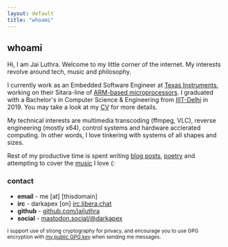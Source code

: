 ```yaml
---
layout: default
title: "whoami"
---
```


## whoami

Hi, I am Jai Luthra. Welcome to my little corner of the internet. My interests revolve around tech, music and philosophy.

I currently work as an Embedded Software Engineer at [Texas Instruments](https://www.ti.com), working on their Sitara-line of [ARM-based microprocessors](https://www.ti.com/microcontrollers-mcus-processors/processors/arm-based-processors/overview.html).
I graduated with a Bachelor's in Computer Science & Engineering from [IIIT-Delhi](http://iiitd.ac.in) in 2019.
You may take a look at my <a href="/files/cv.pdf">CV</a> for more details.

My technical interests are multimedia transcoding (ffmpeg, VLC), reverse engineering (mostly x64), control systems and hardware acclerated computing.
In other words, I love tinkering with systems of all shapes and sizes.

Rest of my productive time is spent writing [blog posts](/blog), [poetry](/poetry) and attempting to cover the [music](/music) I love (:

### contact
<div id="contact"> </div>

* **email** - me \[at\] \[thisdomain\]
* **irc** - darkapex \[on\] [irc.libera.chat](https://libera.chat/)
* **github** - [github.com/jailuthra](https://github.com/jailuthra)
* **social** - <a rel="me" href="https://mastodon.social/@darkapex">mastodon.social/@darkapex</a>

<small>I support use of strong cryptography for privacy, and encourage you to use GPG encryption with <a href="/files/public-key.asc">my public GPG key</a> when sending me messages.</small>


